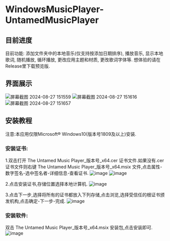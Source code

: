 # WindowsMusicPlayer-UntamedMusicPlayer

## 目前进度
目前功能: 添加文件夹中的本地音乐(仅支持按添加日期排序), 播放音乐, 显示本地歌词, 随机播放, 循环播放, 更改应用主题和材质, 更改歌词字体等. 想体验的请在Release里下载预览版.

## 界面展示
![屏幕截图 2024-08-27 151559](https://github.com/user-attachments/assets/e97fb507-4204-4ce3-8cc2-fc7d0f1387d3)
![屏幕截图 2024-08-27 151616](https://github.com/user-attachments/assets/e06651f4-88c3-44cf-a768-c913457a3ac6)
![屏幕截图 2024-08-27 151657](https://github.com/user-attachments/assets/2a730456-4563-497a-8c42-359309d15d84)

## 安装教程
注意:本应用仅限Microsoft® Windows10(版本号1809及以上)安装.

### 安装证书:
1.双击打开 The Untamed Music Player_版本号_x64.cer 证书文件.如果没有.cer证书文件则右键 The Untamed Music Player_版本号_x64.msix 文件,点击属性-数字签名-选中签名者-详细信息-查看证书.
![image](https://github.com/user-attachments/assets/81b5685a-3d26-4965-9bc2-9165571ce370)
![image](https://github.com/user-attachments/assets/cc40be42-d5fc-48b9-af44-bfbb6c85fe2a)

2.点击安装证书,存储位置选择本地计算机.
![image](https://github.com/user-attachments/assets/6306f664-8989-4a04-8287-16328f8b1f98)

3.点击下一步,选择将所有的证书都放入下列存储,点击浏览,选择受信任的根证书颁发机构,点击确定-下一步-完成.
![image](https://github.com/user-attachments/assets/7496b301-707c-4f0e-a4b2-59c26f3bf348)

### 安装软件:
双击 The Untamed Music Player_版本号_x64.msix 安装包,点击安装即可.
![image](https://github.com/user-attachments/assets/8ef5b0c4-d854-46e0-b8f7-c6c01ab34add)
